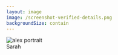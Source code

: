 ```yaml
---
layout: image
image: /screenshot-verified-details.png
backgroundSize: contain
---
```

<div class="relative h-full w-full">
  <div class="absolute bottom-8 right-8 transform rotate-2 z-20">
    <div class="polaroid bg-white p-3 shadow-2xl rounded border-2 border-primary-200">
      <img 
        src="/alex-portrait.png" 
        alt="alex portrait" 
        class="w-60 h-60 object-cover rounded"
      />
      <div class="text-center mt-2 text-gray-700 font-medium flex items-center justify-center gap-1">
        Sarah <lucide-thumbs-up class="w-5 h-5 text-primary-500" />
      </div>
    </div>
  </div>
  </div>

<!--
The seal acts as Alex's digital handshake. By scanning it, he can instantly verify that the seller is real and legitimate. It removes the doubt, prevents the fraud, and allows a trusted transaction to take place, just as it would in the physical world.
-->
